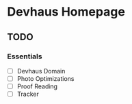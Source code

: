 # Devhaus Homepage

## TODO

### Essentials

- [ ] Devhaus Domain
- [ ] Photo Optimizations
- [ ] Proof Reading
- [ ] Tracker
